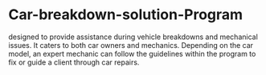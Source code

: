 # Car-breakdown-solution-Program
designed to provide assistance during vehicle breakdowns and mechanical issues. It caters to both car owners and mechanics. Depending on the car model, an expert mechanic can follow the guidelines within the program to fix or guide a client through car repairs.
